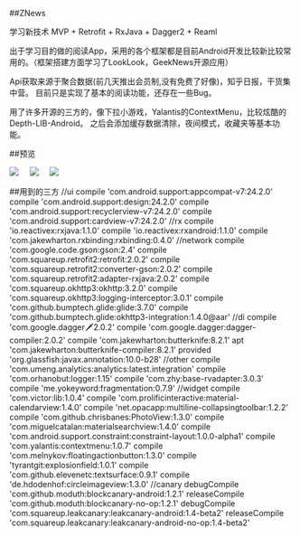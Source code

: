 ##ZNews


学习新技术  MVP + Retrofit + RxJava + Dagger2  + Reaml

 出于学习目的做的阅读App，采用的各个框架都是目前Android开发比较新比较常用的。（框架搭建方面学习了LookLook，GeekNews开源应用）
 
 Api获取来源于聚合数据(前几天推出会员制,没有免费了好像)，知乎日报，干货集中营。
 目前只是实现了基本的阅读功能，还存在一些Bug。
 
 用了许多开源的三方的，像下拉小游戏，Yalantis的ContextMenu，比较炫酷的Depth-LIB-Android。
 之后会添加缓存数据清除，夜间模式，收藏夹等基本功能。

##预览

![](https://github.com/smilEdit/EShare/blob/master/screenshots/aboutme.gif) &nbsp;&nbsp;&nbsp;
![](https://github.com/smilEdit/EShare/blob/master/screenshots/tulin.gif) &nbsp;&nbsp;&nbsp;
![](https://github.com/smilEdit/EShare/blob/master/screenshots/youxi.gif)


##用到的三方
    //ui
    compile 'com.android.support:appcompat-v7:24.2.0'
    compile 'com.android.support:design:24.2.0'
    compile 'com.android.support:recyclerview-v7:24.2.0'
    compile 'com.android.support:cardview-v7:24.2.0'
    //rx
    compile 'io.reactivex:rxjava:1.1.0'
    compile 'io.reactivex:rxandroid:1.1.0'
    compile 'com.jakewharton.rxbinding:rxbinding:0.4.0'
    //network
    compile 'com.google.code.gson:gson:2.4'
    compile 'com.squareup.retrofit2:retrofit:2.0.2'
    compile 'com.squareup.retrofit2:converter-gson:2.0.2'
    compile 'com.squareup.retrofit2:adapter-rxjava:2.0.2'
    compile 'com.squareup.okhttp3:okhttp:3.2.0'
    compile 'com.squareup.okhttp3:logging-interceptor:3.0.1'
    compile 'com.github.bumptech.glide:glide:3.7.0'
    compile 'com.github.bumptech.glide:okhttp3-integration:1.4.0@aar'
    //di
    compile 'com.google.dagger:dagger:2.0.2'
    compile 'com.google.dagger:dagger-compiler:2.0.2'
    compile 'com.jakewharton:butterknife:8.2.1'
    apt 'com.jakewharton:butterknife-compiler:8.2.1'
    provided 'org.glassfish:javax.annotation:10.0-b28'
    //other
    compile 'com.umeng.analytics:analytics:latest.integration'
    compile 'com.orhanobut:logger:1.15'
    compile 'com.zhy:base-rvadapter:3.0.3'
    compile 'me.yokeyword:fragmentation:0.7.9'
    //widget
    compile 'com.victor:lib:1.0.4'
    compile 'com.prolificinteractive:material-calendarview:1.4.0'
    compile 'net.opacapp:multiline-collapsingtoolbar:1.2.2'
    compile 'com.github.chrisbanes:PhotoView:1.3.0'
    compile 'com.miguelcatalan:materialsearchview:1.4.0'
    compile 'com.android.support.constraint:constraint-layout:1.0.0-alpha1'
    compile 'com.yalantis:contextmenu:1.0.7'
    compile 'com.melnykov:floatingactionbutton:1.3.0'
    compile 'tyrantgit:explosionfield:1.0.1'
    compile 'com.github.elevenetc:textsurface:0.9.1'
    compile 'de.hdodenhof:circleimageview:1.3.0'
    //canary
    debugCompile 'com.github.moduth:blockcanary-android:1.2.1'
    releaseCompile 'com.github.moduth:blockcanary-no-op:1.2.1'
    debugCompile 'com.squareup.leakcanary:leakcanary-android:1.4-beta2'
    releaseCompile 'com.squareup.leakcanary:leakcanary-android-no-op:1.4-beta2'


